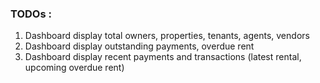 ### TODOs :
1. Dashboard display total owners, properties, tenants, agents, vendors
2. Dashboard display outstanding payments, overdue rent
3. Dashboard display recent payments and transactions (latest rental, upcoming overdue rent)